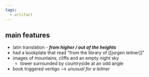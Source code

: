 ```yaml
---
tags:
  - artifact
---
```

## main features
- latin translation - ***from higher / out of the heights***
- had a bookplate that read "from the library of [[jurgen leitner]]"
- images of mountains, cliffs and an empty night sky
	- tower surrounded by countryside at an odd angle
- book triggered vertigo --> *unusual for a leitner*